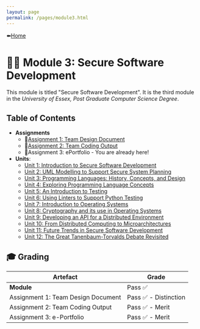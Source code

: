 ```yaml
---
layout: page
permalink: /pages/module3.html
---
```


⬅️[Home](/index.html)

# 👨‍💻 Module 3: Secure Software Development

This module is titled "Secure Software Development". It is the third module in the _University of Essex, Post Graduate Computer Science Degree_.

## Table of Contents

- **Assignments**
  - 📃[Assignment 1: Team Design Document](/pages/module3/assignment1/m3a1.html)
  - 📃[Assignment 2: Team Coding Output](/pages/module3/assignment2/m3a2.html)
  - 📃Assignment 3: ePortfolio - You are already here!
- **Units**:
  - [Unit 1: Introduction to Secure Software Development](/pages/module3/unit-assignments/unit1/m3u1.html)
  - [Unit 2: UML Modelling to Support Secure System Planning](/pages/module3/unit-assignments/unit2/m3u2.html)
  - [Unit 3: Programming Languages: History, Concepts, and Design](/pages/module3/unit-assignments/unit3/m3u3.html)
  - [Unit 4: Exploring Programming Language Concepts](/pages/module3/unit-assignments/unit4/m3u4.html)
  - [Unit 5: An Introduction to Testing](/pages/module3/unit-assignments/unit5/m3u5.html)
  - [Unit 6: Using Linters to Support Python Testing](/pages/module3/unit-assignments/unit6/m3u6.html)
  - [Unit 7: Introduction to Operating Systems](/pages/module3/unit-assignments/unit7/m3u7.html)
  - [Unit 8: Cryptography and its use in Operating Systems](/pages/module3/unit-assignments/unit8/m3u8.html)
  - [Unit 9: Developing an API for a Distributed Environment](/pages/module3/unit-assignments/unit9/m3u9.html)
  - [Unit 10: From Distributed Computing to Microarchitectures](/pages/module3/unit-assignments/unit10/m3u10.html)
  - [Unit 11: Future Trends in Secure Software Development](/pages/module3/unit-assignments/unit11/m3u11.html)
  - [Unit 12: The Great Tanenbaum-Torvalds Debate Revisited](/pages/module3/unit-assignments/unit12/m3u12.html)

## 🎓 Grading

| Artefact                           | Grade                |
| ---------------------------------- | -------------------- |
| **Module** | Pass ✅ |
| Assignment 1: Team Design Document | Pass ✅ - Distinction |
| Assignment 2: Team Coding Output   | Pass ✅ - Merit       |
| Assignment 3: e-Portfolio          | Pass ✅ - Merit           |
